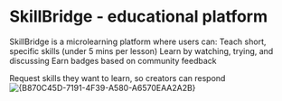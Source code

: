 <h1>SkillBridge - educational platform</h1>
SkillBridge is a microlearning platform where users can:
Teach short, specific skills (under 5 mins per lesson)
Learn by watching, trying, and discussing
Earn badges based on community feedback

Request skills they want to learn, so creators can respond
![{B870C45D-7191-4F39-A580-A6570EAA2A2B}](https://github.com/user-attachments/assets/70d757e1-fe7c-4501-b662-9f5560e52290)
